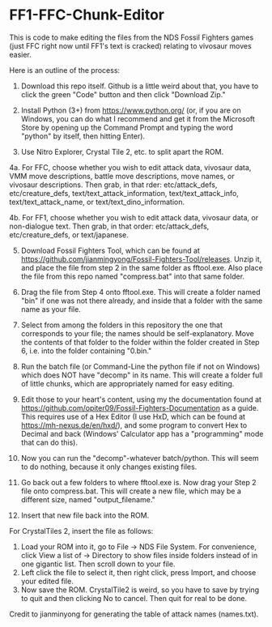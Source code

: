 # FF1-FFC-Chunk-Editor
This is code to make editing the files from the NDS Fossil Fighters games (just FFC right now until FF1's text is cracked) relating to vivosaur moves easier.

Here is an outline of the process:

1. Download this repo itself. Github is a little weird about that, you have to click the green "Code" button and then click "Download Zip."

2. Install Python (3+) from https://www.python.org/ (or, if you are on Windows, you can do what I recommend and get it from the Microsoft Store by opening up the Command
Prompt and typing the word "python" by itself, then hitting Enter).

3. Use Nitro Explorer, Crystal Tile 2, etc. to split apart the ROM.

4a. For FFC, choose whether you wish to edit attack data, vivosaur data, VMM move descriptions, battle move descriptions, move names, or vivosaur descriptions. Then grab, in that 
rder: etc/attack_defs, etc/creature_defs, text/text_attack_information, text/text_attack_info, text/text_attack_name, or text/text_dino_information.

4b. For FF1, choose whether you wish to edit attack data, vivosaur data, or non-dialogue text. Then grab, in that order: etc/attack_defs, etc/creature_defs, or text/japanese.

5. Download Fossil Fighters Tool, which can be found at https://github.com/jianmingyong/Fossil-Fighters-Tool/releases. Unzip it, and place the file from step 2 in the same folder
as fftool.exe. Also place the file from this repo named "compress.bat" into that same folder.

6. Drag the file from Step 4 onto fftool.exe. This will create a folder named "bin" if one was not there already, and inside that a folder with the same name as your file.

7. Select from among the folders in this repository the one that corresponds to your file; the names should be self-explanatory. Move the contents of that folder to the folder within
the folder created in Step 6, i.e. into the folder containing "0.bin."

8. Run the batch file (or Command-Line the python file if not on Windows) which does NOT have "decomp" in its name. This will create a folder full of little chunks, which are
appropriately named for easy editing.

9. Edit those to your heart's content, using my the documentation found at https://github.com/opiter09/Fossil-Fighters-Documentation as a guide. This requires use of a Hex
Editor (I use HxD, which can be found at https://mh-nexus.de/en/hxd/), and some program to convert Hex to Decimal and back (Windows' Calculator app has a "programming" mode
that can do this).

10. Now you can run the "decomp"-whatever batch/python. This will seem to do nothing, because it only changes existing files.

11. Go back out a few folders to where fftool.exe is. Now drag your Step 2 file onto compress.bat. This will create a new file, which may be a different size, named "output_filename."

12. Insert that new file back into the ROM.


For CrystalTiles 2, insert the file as follows:
1. Load your ROM into it, go to File -> NDS File System. For convenience, click View a list of -> Directory to show files inside folders instead of in one
gigantic list. Then scroll down to your file.
12. Left click the file to select it, then right click, press Import, and choose your edited file.
3. Now save the ROM. CrystalTile2 is weird, so you have to save by trying to quit and then clicking No to cancel. Then quit for real to be done.

Credit to jianminyong for generating the table of attack names (names.txt).
